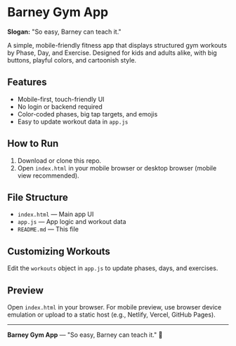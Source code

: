 # Barney Gym App

**Slogan:** "So easy, Barney can teach it."

A simple, mobile-friendly fitness app that displays structured gym workouts by Phase, Day, and Exercise. Designed for kids and adults alike, with big buttons, playful colors, and cartoonish style.

## Features
- Mobile-first, touch-friendly UI
- No login or backend required
- Color-coded phases, big tap targets, and emojis
- Easy to update workout data in `app.js`

## How to Run
1. Download or clone this repo.
2. Open `index.html` in your mobile browser or desktop browser (mobile view recommended).

## File Structure
- `index.html` — Main app UI
- `app.js` — App logic and workout data
- `README.md` — This file

## Customizing Workouts
Edit the `workouts` object in `app.js` to update phases, days, and exercises.

## Preview
Open `index.html` in your browser. For mobile preview, use browser device emulation or upload to a static host (e.g., Netlify, Vercel, GitHub Pages).

---

**Barney Gym App** — "So easy, Barney can teach it." 🦖 